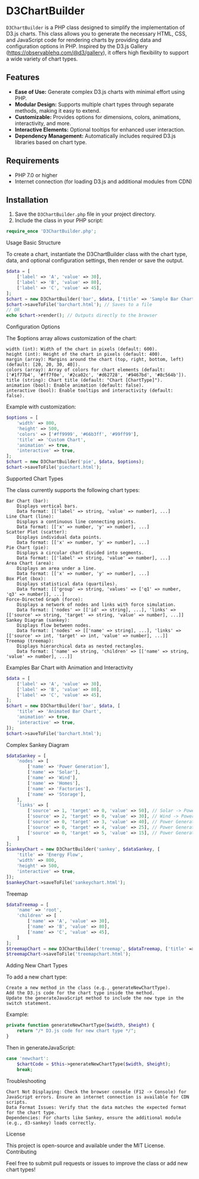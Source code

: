 # D3ChartBuilder

`D3ChartBuilder` is a PHP class designed to simplify the implementation of D3.js charts. This class allows you to generate the necessary HTML, CSS, and JavaScript code for rendering charts by providing data and configuration options in PHP. Inspired by the D3.js Gallery (https://observablehq.com/@d3/gallery), it offers high flexibility to support a wide variety of chart types.

## Features

- **Ease of Use:** Generate complex D3.js charts with minimal effort using PHP.
- **Modular Design:** Supports multiple chart types through separate methods, making it easy to extend.
- **Customizable:** Provides options for dimensions, colors, animations, interactivity, and more.
- **Interactive Elements:** Optional tooltips for enhanced user interaction.
- **Dependency Management:** Automatically includes required D3.js libraries based on chart type.

## Requirements

- PHP 7.0 or higher
- Internet connection (for loading D3.js and additional modules from CDN)

## Installation

1. Save the `D3ChartBuilder.php` file in your project directory.
2. Include the class in your PHP script:

```php
require_once 'D3ChartBuilder.php';
```

Usage
Basic Structure

To create a chart, instantiate the D3ChartBuilder class with the chart type, data, and optional configuration settings, then render or save the output.
```php
$data = [
    ['label' => 'A', 'value' => 30],
    ['label' => 'B', 'value' => 80],
    ['label' => 'C', 'value' => 45],
];
$chart = new D3ChartBuilder('bar', $data, ['title' => 'Sample Bar Chart']);
$chart->saveToFile('barchart.html'); // Saves to a file
// OR
echo $chart->render(); // Outputs directly to the browser
```
Configuration Options

The $options array allows customization of the chart:

    width (int): Width of the chart in pixels (default: 600).
    height (int): Height of the chart in pixels (default: 400).
    margin (array): Margins around the chart (top, right, bottom, left) (default: [20, 20, 30, 40]).
    colors (array): Array of colors for chart elements (default: ['#1f77b4', '#ff7f0e', '#2ca02c', '#d62728', '#9467bd', '#8c564b']).
    title (string): Chart title (default: "Chart [ChartType]").
    animation (bool): Enable animation (default: false).
    interactive (bool): Enable tooltips and interactivity (default: false).

Example with customization:
```php
$options = [
    'width' => 800,
    'height' => 500,
    'colors' => ['#ff9999', '#66b3ff', '#99ff99'],
    'title' => 'Custom Chart',
    'animation' => true,
    'interactive' => true,
];
$chart = new D3ChartBuilder('pie', $data, $options);
$chart->saveToFile('piechart.html');
```
Supported Chart Types

The class currently supports the following chart types:

    Bar Chart (bar):
        Displays vertical bars.
        Data format: [['label' => string, 'value' => number], ...]
    Line Chart (line):
        Displays a continuous line connecting points.
        Data format: [['x' => number, 'y' => number], ...]
    Scatter Plot (scatter):
        Displays individual data points.
        Data format: [['x' => number, 'y' => number], ...]
    Pie Chart (pie):
        Displays a circular chart divided into segments.
        Data format: [['label' => string, 'value' => number], ...]
    Area Chart (area):
        Displays an area under a line.
        Data format: [['x' => number, 'y' => number], ...]
    Box Plot (box):
        Displays statistical data (quartiles).
        Data format: [['group' => string, 'values' => ['q1' => number, 'q3' => number]], ...]
    Force-Directed Graph (force):
        Displays a network of nodes and links with force simulation.
        Data format: ['nodes' => [['id' => string], ...], 'links' => [['source' => string, 'target' => string, 'value' => number], ...]]
    Sankey Diagram (sankey):
        Displays flow between nodes.
        Data format: ['nodes' => [['name' => string], ...], 'links' => [['source' => int, 'target' => int, 'value' => number], ...]]
    Treemap (treemap):
        Displays hierarchical data as nested rectangles.
        Data format: ['name' => string, 'children' => [['name' => string, 'value' => number], ...]]

Examples
Bar Chart with Animation and Interactivity
```php
$data = [
    ['label' => 'A', 'value' => 30],
    ['label' => 'B', 'value' => 80],
    ['label' => 'C', 'value' => 45],
];
$chart = new D3ChartBuilder('bar', $data, [
    'title' => 'Animated Bar Chart',
    'animation' => true,
    'interactive' => true,
]);
$chart->saveToFile('barchart.html');
```
Complex Sankey Diagram
```php
$dataSankey = [
    'nodes' => [
        ['name' => 'Power Generation'],
        ['name' => 'Solar'],
        ['name' => 'Wind'],
        ['name' => 'Homes'],
        ['name' => 'Factories'],
        ['name' => 'Storage'],
    ],
    'links' => [
        ['source' => 1, 'target' => 0, 'value' => 50], // Solar -> Power Generation
        ['source' => 2, 'target' => 0, 'value' => 30], // Wind -> Power Generation
        ['source' => 0, 'target' => 3, 'value' => 40], // Power Generation -> Homes
        ['source' => 0, 'target' => 4, 'value' => 25], // Power Generation -> Factories
        ['source' => 0, 'target' => 5, 'value' => 15], // Power Generation -> Storage
    ]
];
$sankeyChart = new D3ChartBuilder('sankey', $dataSankey, [
    'title' => 'Energy Flow',
    'width' => 800,
    'height' => 500,
    'interactive' => true,
]);
$sankeyChart->saveToFile('sankeychart.html');
```
Treemap
```php
$dataTreemap = [
    'name' => 'root',
    'children' => [
        ['name' => 'A', 'value' => 30],
        ['name' => 'B', 'value' => 80],
        ['name' => 'C', 'value' => 45],
    ]
];
$treemapChart = new D3ChartBuilder('treemap', $dataTreemap, ['title' => 'Treemap Example']);
$treemapChart->saveToFile('treemapchart.html');
```
Adding New Chart Types

To add a new chart type:

    Create a new method in the class (e.g., generateNewChartType).
    Add the D3.js code for the chart type inside the method.
    Update the generateJavaScript method to include the new type in the switch statement.

Example:
```php
private function generateNewChartType($width, $height) {
    return "/* D3.js code for new chart type */";
}
```

Then in generateJavaScript:
```php
case 'newchart':
    $chartCode = $this->generateNewChartType($width, $height);
    break;
```
Troubleshooting

    Chart Not Displaying: Check the browser console (F12 -> Console) for JavaScript errors. Ensure an internet connection is available for CDN scripts.
    Data Format Issues: Verify that the data matches the expected format for the chart type.
    Dependencies: For charts like Sankey, ensure the additional module (e.g., d3-sankey) loads correctly.

License

This project is open-source and available under the MIT License.
Contributing

Feel free to submit pull requests or issues to improve the class or add new chart types!